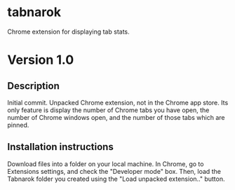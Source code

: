 tabnarok
========

Chrome extension for displaying tab stats.


Version 1.0
===============
Description
-
Initial commit. Unpacked Chrome extension, not in the Chrome app store. Its only feature is display the number of Chrome tabs you have open, the number of Chrome windows open, and the number of those tabs which are pinned.

Installation instructions
-
Download files into a folder on your local machine. In Chrome, go to Extensions settings, and check the "Developer mode" box. Then, load the Tabnarok folder you created using the "Load unpacked extension.." button.
